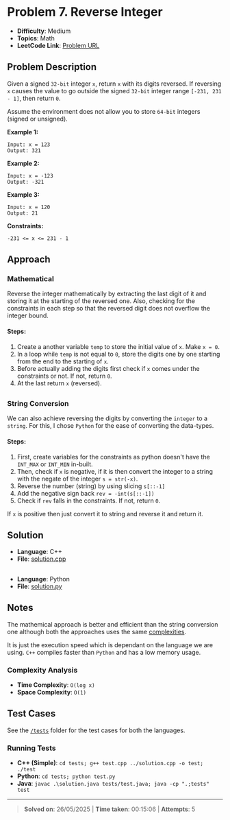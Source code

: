 # Problem 7. Reverse Integer

- **Difficulty**: Medium
- **Topics**: Math
- **LeetCode Link**: [Problem URL](https://leetcode.com/problems/reverse-integer/)

## Problem Description

Given a signed `32-bit` integer `x`, return `x` with its digits reversed. If reversing `x` causes the value to go outside the signed `32-bit` integer range `[-231, 231 - 1]`, then return `0`.

Assume the environment does not allow you to store `64-bit` integers (signed or unsigned).

**Example 1:**

```plaintext
Input: x = 123
Output: 321
```

**Example 2:**

```plaintext
Input: x = -123
Output: -321
```

**Example 3:**

```plaintext
Input: x = 120
Output: 21
```

**Constraints:**

`-231 <= x <= 231 - 1`

## Approach

### Mathematical

Reverse the integer mathematically by extracting the last digit of it and storing it at the starting of the reversed one. Also, checking for the constraints in each step so that the reversed digit does not overflow the integer bound.

#### Steps:

1. Create a another variable `temp` to store the initial value of `x`. Make `x = 0`.
2. In a loop while `temp` is not equal to `0`, store the digits one by one starting from the end to the starting of `x`.
3. Before actually adding the digits first check if `x` comes under the constraints or not. If not, return `0`.
4. At the last return `x` (reversed).

##

### String Conversion

We can also achieve reversing the digits by converting the `integer` to a `string`. For this, I chose `Python` for the ease of converting the data-types.

#### Steps:

1. First, create variables for the constraints as python doesn't have the `INT_MAX` or `INT_MIN` in-built.
2. Then, check if `x` is negative, if it is then convert the integer to a string with the negate of the integer `s = str(-x)`.
3. Reverse the number (string) by using slicing `s[::-1]`
4. Add the negative sign back `rev = -int(s[::-1])`
5. Check if `rev` falls in the constraints. If not, return `0`.

If `x` is positive then just convert it to string and reverse it and return it.

## Solution

- **Language**: C++
- **File**: [solution.cpp](solution.cpp)

##

- **Language**: Python
- **File**: [solution.py](solution.py)

## Notes

The mathemical approach is better and efficient than the string conversion one although both the approaches uses the same [complexities](#complexity-analysis).

It is just the execution speed which is dependant on the language we are using. `C++` compiles faster than `Python` and has a low memory usage.

### Complexity Analysis

- **Time Complexity**: `O(log x)`
- **Space Complexity**: `O(1)`

## Test Cases

See the [`/tests`](./tests/) folder for the test cases for both the languages.

### Running Tests

- **C++ (Simple)**: `cd tests; g++ test.cpp ../solution.cpp -o test; ./test`
- **Python**: `cd tests; python test.py`
- **Java**: `javac .\solution.java tests/test.java; java -cp ".;tests" test`

---

> **Solved on**: 26/05/2025 |
> **Time taken**: 00:15:06 |
> **Attempts**: 5
